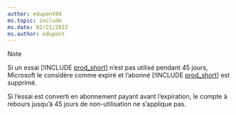 ```yaml
---
author: edupont04
ms.topic: include
ms.date: 02/21/2022
ms.author: edupont
---
```

> [!NOTE]
> Si un essai [!INCLUDE [prod_short](prod_short.md)] n’est pas utilisé pendant 45 jours, Microsoft le considère comme expiré et l’abonné [!INCLUDE [prod_short](prod_short.md)] est supprimé.
>
> Si l’essai est converti en abonnement payant avant l’expiration, le compte à rebours jusqu’à 45 jours de non-utilisation ne s’applique pas.
